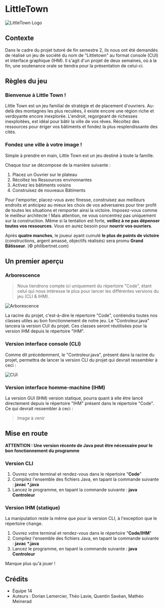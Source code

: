 # LittleTown

![LittleTown Logo](https://www.iello.fr/sites/default/files/2019-05/couv-article2.png)

## Contexte 

Dans le cadre du projet tutoré de fin semestre 2, ils nous ont été demandés de réalisé un jeu de société du nom de "Littletown" au format console (CUI) et interface graphique (IHM). Il s'agit d'un projet de deux semaines, où à la fin, une soutenance orale se tiendra pour la présentation de celui-ci.

## Règles du jeu

### Bienvenue à Little Town !

Little Town est un jeu familial de stratégie et de placement d'ouvriers. Au-delà des montagnes les plus reculées, il existe encore une région riche et verdoyante encore inexplorée. L'endroit, regorgeant de richesses inexploitées, est idéal pour bâtir la ville de vos rêves. Récoltez des ressources pour ériger vos bâtiments et fondez la plus resplendissante des cités.

### Fondez une ville à votre image !

Simple à prendre en main, Little Town est un jeu destiné à toute la famille. 

Chaque tour se décompose de la manière suivante : 
1. Placez un Ouvrier sur le plateau
2. Récoltez les Ressources environnantes  
3. Activez les bâtiments voisins 
4. Construisez de nouveaux Bâtiments 

Pour l'emporter, placez-vous avec finesse, construisez aux meilleurs endroits et anticipez au mieux les choix de vos adversaires pour tirer profit de toutes les situations et remporter ainsi la victoire. Imposez-vous comme le meilleur architecte !
Mais attention, ne vous concentrez pas uniquement sur la construction. Même si la tentation est forte, **veillez à ne pas dépenser toutes vos ressources**. Vous en aurez besoin pour **nourrir vos ouvriers**.

Après **quatre manches**, le joueur ayant cumulé **le plus de points de victoire** (constructions, argent amassé, objectifs réalisés) sera promu **Grand Bâtisseur**. (© philibertnet.com)

## Un premier aperçu

### Arborescence

> Nous tiendrons compte ici uniquement du répertoire "Code", étant celui qui nous intéresse le plus pour lancer les différentes versions du jeu (CLI & IHM).

![Arborescence](https://i.ibb.co/ynxSTKS/Capture-d-e-cran-2021-06-14-a-08-29-15.png)

La racine du projet, c'est-à-dire le répertoire "Code", contiendra toutes nos classes utiles au bon fonctionnement de notre jeu. Le "Controleur.java" lancera la version CUI du projet. Ces classes seront réutilisées pour la version IHM depuis le répertoire "IHM". 

### Version interface console (CLI)

Comme dit précédemment, le "Controleur.java", présent dans la racine du projet, permettra de lancer la version CLI du projet qui devrait ressembler à ceci :

![CUI](https://i.ibb.co/nm2khJC/Capture-d-e-cran-2021-06-14-a-08-26-07.png)

### Version interface homme-machine (IHM)

La version GUI (IHM) version statique, pourra quant à elle être lancé directement depuis le répertoire "IHM" présent dans le répertoire "Code". Ce qui devrait ressembler à ceci :

> Image à venir

## Mise en route

**ATTENTION : Une version récente de Java peut être nécessaire pour le bon fonctionnement du programme**

### Version CLI

1. Ouvrez votre terminal et rendez-vous dans le répertoire "**Code**"
2. Compilez l'ensemble des fichiers Java, en tapant la commande suivante : __javac *.java__
3. Lancez le programme, en tapant la commande suivante : **java Controleur**

### Version IHM (statique)

La manipulation reste la même que pour la version CLI, à l'exception que le répertoire change. 

1. Ouvrez votre terminal et rendez-vous dans le répertoire "**Code/IHM**"
2. Compilez l'ensemble des fichiers Java, en tapant la commande suivante : __javac *.java__
3. Lancez le programme, en tapant la commande suivante : **java Controleur**

Manque plus qu'à jouer !

## Crédits

- Équipe 14
- Auteurs : Dorian Lemercier, Théo Lavie, Quentin Savéan, Mathéo Meinerad
